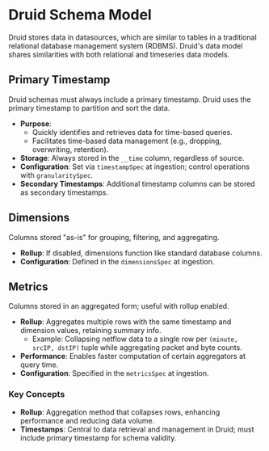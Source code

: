 # Druid Schema Model
Druid stores data in datasources, which are similar to tables in a traditional relational database management system (RDBMS). Druid's data model shares similarities with both relational and timeseries data models.

## Primary Timestamp
Druid schemas must always include a primary timestamp. Druid uses the primary timestamp to partition and sort the data.

- **Purpose**:
  - Quickly identifies and retrieves data for time-based queries.
  - Facilitates time-based data management (e.g., dropping, overwriting, retention).
- **Storage**: Always stored in the `__time` column, regardless of source.
- **Configuration**: Set via `timestampSpec` at ingestion; control operations with `granularitySpec`.
- **Secondary Timestamps**: Additional timestamp columns can be stored as secondary timestamps.

## Dimensions
Columns stored "as-is" for grouping, filtering, and aggregating.
- **Rollup**: If disabled, dimensions function like standard database columns.
- **Configuration**: Defined in the `dimensionsSpec` at ingestion.

## Metrics
Columns stored in an aggregated form; useful with rollup enabled.
- **Rollup**: Aggregates multiple rows with the same timestamp and dimension values, retaining summary info.
  - Example: Collapsing netflow data to a single row per `(minute, srcIP, dstIP)` tuple while aggregating packet and byte counts.
- **Performance**: Enables faster computation of certain aggregators at query time.
- **Configuration**: Specified in the `metricsSpec` at ingestion.

### Key Concepts
- **Rollup**: Aggregation method that collapses rows, enhancing performance and reducing data volume.
- **Timestamps**: Central to data retrieval and management in Druid; must include primary timestamp for schema validity.